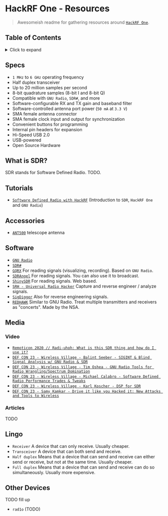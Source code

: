 # HackRF One - Resources

> Awesomeish readme for gathering resources around [`HackRF One`](https://greatscottgadgets.com/hackrf/one/).

## Table of Contents

<details><summary>Click to expand</summary>

- [Specs](#specs)
- [What is SDR?](#what-is-sdr)
- [Tutorials](#tutorials)
- [Accessories](#accessories)
- [Software](#software)
- [Media](#media)
  - [Video](#video)
  - [Articles](#articles)
- [Lingo](#lingo)
- [Other Devices](#other-devices)

</details>

## Specs

- `1 MHz` to `6 GHz` operating frequency
- Half duplex transceiver
- Up to 20 million samples per second
- 8-bit quadrature samples (8-bit I and 8-bit Q)
- Compatible with `GNU Radio`, `SDR#`, and more
- Software-configurable RX and TX gain and baseband filter
- Software-controlled antenna port power (`50 mA` at `3.3 V`)
- SMA female antenna connector
- SMA female clock input and output for synchronization
- Convenient buttons for programming
- Internal pin headers for expansion
- Hi-Speed USB 2.0
- USB-powered
- Open Source Hardware

## What is SDR?

SDR stands for Software Defined Radio. TODO.

## Tutorials

- [`Software Defined Radio with HackRF`](https://greatscottgadgets.com/sdr/1/) (Introduction to `SDR`, `HackRF One` and `GNU Radio`)

## Accessories

- [`ANT500`](https://greatscottgadgets.com/ant500/) telescope antenna

## Software

- [`GNU Radio`](https://www.gnuradio.org/)
- [`SDR#`](https://airspy.com/download)
- [`GQRX`](https://gqrx.dk/) For reading signals (visualizing, recording). Based on `GNU Radio`.
- [`SDRAngel`](https://limemicro.com/community/sdrangel/) For reading signals. You can also use it to broadcast.
- [`ShinySDR`](https://shinysdr.switchb.org/) For reading signals. Web based.
- [`SRH - Universal Radio Hacker`](https://pypi.org/project/urh/) Capture and reverse engineer / analyze signals.
- [`SigDigger`](https://batchdrake.github.io/SigDigger/) Also for reverse engineering signals.
- [`REDHAWK`](https://redhawksdr.org/) Similar to GNU Radio. Treat multiple transmitters and receivers as "concerts". Made by the NSA.

## Media

### Video

- [`Remoticon 2020 // Radi-uhoh: What is this SDR thing and how do I use it?`](https://www.youtube.com/watch?v=zQzxLsGvN3g)
- [`DEF CON 23 - Wireless Village - Balint Seeber - SIGINT & Blind Signal Analysis w/ GNU Radio & SDR`](https://www.youtube.com/watch?v=drsgh_PZmJ8)
- [`DEF CON 23 - Wireless Village - Tim Oshea - GNU Radio Tools for Radio Wrangling/Spectrum Domination`](https://www.youtube.com/watch?v=CrHNlu8TbJg&feature=emb_logo)
- [`DEF CON 23 - Wireless Village - Michael Calabro - Software Defined Radio Performance Trades & Tweaks`](https://www.youtube.com/watch?v=0WzM4K35jIU&feature=emb_logo)
- [`DEF CON 23 - Wireless Village - Karl Koscher - DSP for SDR`](https://www.youtube.com/watch?v=y3O-t2UfL0o&feature=emb_logo)
- [`DEF CON 23 - Samy Kamkar - Drive it like you Hacked it: New Attacks and Tools to Wireless`](https://www.youtube.com/watch?v=UNgvShN4USU&feature=emb_logo)

### Articles

TODO

## Lingo

- `Receiver` A device that can only receive. Usually cheaper.
- `Transceiver` A device that can both send and receive.
- `Half duplex` Means that a device that can send and receive can either send or receive, but not at the same time. Usually cheaper.
- `Full duplex` Means that a device that can send and receive can do so simultaneously. Usually more expensive.

## Other Devices

TODO fill up

- `rad1o` (TODO)
